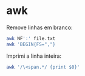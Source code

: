 # awk

Remove linhas em branco:

```bash
awk NF':' file.txt
awk 'BEGIN{FS=","}
```
Imprimi a linha inteira:

```bash
awk '/\<span.*/ {print $0}'
```
